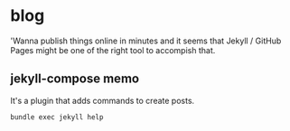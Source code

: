 # blog
'Wanna publish things online in minutes and it seems that Jekyll / GitHub Pages might be one of the right tool to accompish that.

## jekyll-compose memo

It's a plugin that adds commands to create posts.

`bundle exec jekyll help`
